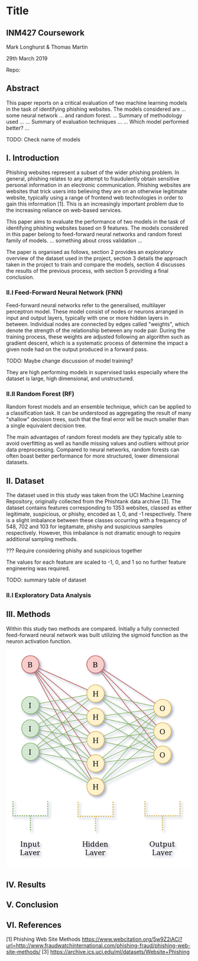 # Title
## INM427 Coursework

Mark Longhurst & Thomas Martin

29th March 2019

Repo: 

## Abstract

This paper reports on a critical evaluation of two machine learning models in the task of identifying phishing websites. The models considered are ... some neural network ... and random forest. ... Summary of methodology used ... ... Summary of evaluation techniques ... ... Which model performed better? ... 

TODO: Check name of models

## I. Introduction

Phishing websites represent a subset of the wider phishing problem. In general, phishing relates to any attempt to fraudulently obtain sensitive personal information in an electronic communication. Phishing websites are websites that trick users into believing they are on an otherwise legitimate website, typically using a range of frontend web technologies in order to gain this information [1]. This is an increasingly important problem due to the increasing reliance on web-based services.

This paper aims to evaluate the performance of two models in the task of identifying phishing websites based on 9 features. The models considered in this paper belong to feed-forward neural networks and random forest family of models. ... something about cross validation ... 

The paper is organised as follows, section 2 provides an exploratory overview of the dataset used in the project, section 3 details the approach taken in the project to train and compare the models, section 4 discusses the results of the previous process, with section 5 providing a final conclusion.

### II.I Feed-Forward Neural Network (FNN)

Feed-forward neural networks refer to the generalised, multilayer perceptron model. These model consist of nodes or neurons arranged in input and output layers, typically with one or more hidden layers in between. Individual nodes are connected by edges called "weights", which denote the strength of the relationship between any node pair. During the training process, these weights are adjusted following an algorithm such as gradient descent, which is a systematic process of determine the impact a given node had on the output produced in a forward pass.

TODO: Maybe change discussion of model training?

They are high performing models in supervised tasks especially where the dataset is large, high dimensional, and unstructured.

### II.II Random Forest (RF)

Random forest models and an ensemble technique, which can be applied to a classification task. It can be understood as aggregating the result of many "shallow" decision trees, such that the final error will be much smaller than a single equivalent decision tree.

The main advantages of random forest models are they typically able to avoid overfitting as well as handle missing values and outliers without prior data preprocessing. Compared to neural networks, random forests can often boast better performance for more structured, lower dimensional datasets.

## II. Dataset

The dataset used in this study was taken from the UCI Machine Learning Repository, originally collected from the Phishtank data archive [3]. The dataset contains features corresponding to 1353 websites, classed as either legitimate, suspicious, or phishy, encoded as 1, 0, and -1 respectively. There is a slight imbalance between these classes occurring with a frequency of 548, 702 and 103 for legitamate, phishy and suspicious samples respectively. However, this imbalance is not dramatic enough to require additional sampling methods.

??? Require considering phishy and suspicious together

The values for each feature are scaled to -1, 0, and 1 so no further feature engineering was required.

TODO: summary table of dataset

### II.I Exploratory Data Analysis

## III. Methods

Within this study two methods are compared. Initially a fully connected feed-forward neural network was built utilizing the sigmoid function as the neuron activation function.

![Alt text](./diagrams/Feed-Forward-Diagram.png?raw=true "Feed Forward Neural Network")


## IV. Results

## V. Conclusion

## VI. References

[1] Phishing Web Site Methods https://www.webcitation.org/5w9Z2iACi?url=http://www.fraudwatchinternational.com/phishing-fraud/phishing-web-site-methods/
[3] https://archive.ics.uci.edu/ml/datasets/Website+Phishing
